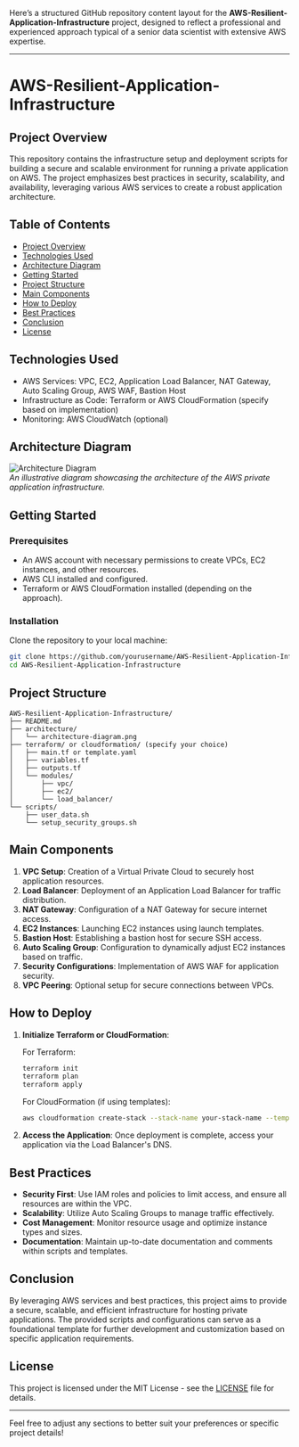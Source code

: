 Here’s a structured GitHub repository content layout for the **AWS-Resilient-Application-Infrastructure** project, designed to reflect a professional and experienced approach typical of a senior data scientist with extensive AWS expertise.

---

# AWS-Resilient-Application-Infrastructure

## Project Overview

This repository contains the infrastructure setup and deployment scripts for building a secure and scalable environment for running a private application on AWS. The project emphasizes best practices in security, scalability, and availability, leveraging various AWS services to create a robust application architecture.

## Table of Contents

- [Project Overview](#project-overview)
- [Technologies Used](#technologies-used)
- [Architecture Diagram](#architecture-diagram)
- [Getting Started](#getting-started)
- [Project Structure](#project-structure)
- [Main Components](#main-components)
- [How to Deploy](#how-to-deploy)
- [Best Practices](#best-practices)
- [Conclusion](#conclusion)
- [License](#license)

## Technologies Used

- AWS Services: VPC, EC2, Application Load Balancer, NAT Gateway, Auto Scaling Group, AWS WAF, Bastion Host
- Infrastructure as Code: Terraform or AWS CloudFormation (specify based on implementation)
- Monitoring: AWS CloudWatch (optional)

## Architecture Diagram

![Architecture Diagram](path/to/architecture-diagram.png)  
*An illustrative diagram showcasing the architecture of the AWS private application infrastructure.*

## Getting Started

### Prerequisites

- An AWS account with necessary permissions to create VPCs, EC2 instances, and other resources.
- AWS CLI installed and configured.
- Terraform or AWS CloudFormation installed (depending on the approach).

### Installation

Clone the repository to your local machine:

```bash
git clone https://github.com/yourusername/AWS-Resilient-Application-Infrastructure.git
cd AWS-Resilient-Application-Infrastructure
```

## Project Structure

```
AWS-Resilient-Application-Infrastructure/
├── README.md
├── architecture/
│   └── architecture-diagram.png
├── terraform/ or cloudformation/ (specify your choice)
│   ├── main.tf or template.yaml
│   ├── variables.tf
│   ├── outputs.tf
│   └── modules/
│       ├── vpc/
│       ├── ec2/
│       └── load_balancer/
└── scripts/
    ├── user_data.sh
    └── setup_security_groups.sh
```

## Main Components

1. **VPC Setup**: Creation of a Virtual Private Cloud to securely host application resources.
2. **Load Balancer**: Deployment of an Application Load Balancer for traffic distribution.
3. **NAT Gateway**: Configuration of a NAT Gateway for secure internet access.
4. **EC2 Instances**: Launching EC2 instances using launch templates.
5. **Bastion Host**: Establishing a bastion host for secure SSH access.
6. **Auto Scaling Group**: Configuration to dynamically adjust EC2 instances based on traffic.
7. **Security Configurations**: Implementation of AWS WAF for application security.
8. **VPC Peering**: Optional setup for secure connections between VPCs.

## How to Deploy

1. **Initialize Terraform or CloudFormation**:

   For Terraform:
   ```bash
   terraform init
   terraform plan
   terraform apply
   ```

   For CloudFormation (if using templates):
   ```bash
   aws cloudformation create-stack --stack-name your-stack-name --template-body file://template.yaml --parameters file://parameters.json
   ```

2. **Access the Application**: Once deployment is complete, access your application via the Load Balancer's DNS.

## Best Practices

- **Security First**: Use IAM roles and policies to limit access, and ensure all resources are within the VPC.
- **Scalability**: Utilize Auto Scaling Groups to manage traffic effectively.
- **Cost Management**: Monitor resource usage and optimize instance types and sizes.
- **Documentation**: Maintain up-to-date documentation and comments within scripts and templates.

## Conclusion

By leveraging AWS services and best practices, this project aims to provide a secure, scalable, and efficient infrastructure for hosting private applications. The provided scripts and configurations can serve as a foundational template for further development and customization based on specific application requirements.

## License

This project is licensed under the MIT License - see the [LICENSE](LICENSE) file for details.

---

Feel free to adjust any sections to better suit your preferences or specific project details!
